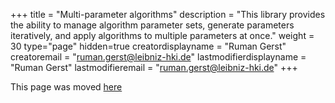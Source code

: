 +++
title = "Multi-parameter algorithms"
description = "This library provides the ability to manage algorithm parameter sets, generate parameters iteratively, and apply algorithms to multiple parameters at once."
weight = 30
type="page"
hidden=true
creatordisplayname = "Ruman Gerst"
creatoremail = "ruman.gerst@leibniz-hki.de"
lastmodifierdisplayname = "Ruman Gerst"
lastmodifieremail = "ruman.gerst@leibniz-hki.de"
+++

This page was moved [here](/documentation/create-pipelines/parameters/)